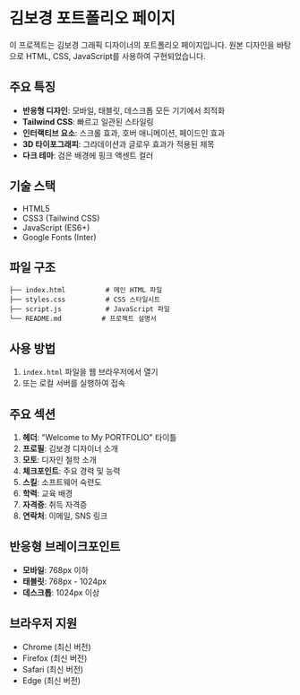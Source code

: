 # 김보경 포트폴리오 페이지

이 프로젝트는 김보경 그래픽 디자이너의 포트폴리오 페이지입니다. 원본 디자인을 바탕으로 HTML, CSS, JavaScript를 사용하여 구현되었습니다.

## 주요 특징

- **반응형 디자인**: 모바일, 태블릿, 데스크톱 모든 기기에서 최적화
- **Tailwind CSS**: 빠르고 일관된 스타일링
- **인터랙티브 요소**: 스크롤 효과, 호버 애니메이션, 페이드인 효과
- **3D 타이포그래피**: 그라데이션과 글로우 효과가 적용된 제목
- **다크 테마**: 검은 배경에 핑크 액센트 컬러

## 기술 스택

- HTML5
- CSS3 (Tailwind CSS)
- JavaScript (ES6+)
- Google Fonts (Inter)

## 파일 구조

```
├── index.html          # 메인 HTML 파일
├── styles.css          # CSS 스타일시트
├── script.js           # JavaScript 파일
└── README.md          # 프로젝트 설명서
```

## 사용 방법

1. `index.html` 파일을 웹 브라우저에서 열기
2. 또는 로컬 서버를 실행하여 접속

## 주요 섹션

1. **헤더**: "Welcome to My PORTFOLIO" 타이틀
2. **프로필**: 김보경 디자이너 소개
3. **모토**: 디자인 철학 소개
4. **체크포인트**: 주요 경력 및 능력
5. **스킬**: 소프트웨어 숙련도
6. **학력**: 교육 배경
7. **자격증**: 취득 자격증
8. **연락처**: 이메일, SNS 링크

## 반응형 브레이크포인트

- **모바일**: 768px 이하
- **태블릿**: 768px - 1024px
- **데스크톱**: 1024px 이상

## 브라우저 지원

- Chrome (최신 버전)
- Firefox (최신 버전)
- Safari (최신 버전)
- Edge (최신 버전)
